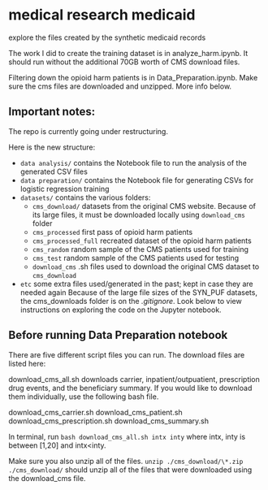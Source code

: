 # medical research medicaid
 explore the files created by the synthetic medicaid records

The work I did to create the training dataset is in analyze_harm.ipynb. It should run without the additional 70GB worth of CMS download files.

Filtering down the opioid harm patients is in Data_Preparation.ipynb. Make sure the cms files are downloaded and unzipped. More info below.



## Important notes:
The repo is currently going under restructuring. 

Here is the new structure:

- `data analysis/` contains the Notebook file to run the analysis of the generated CSV files
- `data preparation/` contains the Notebook file for generating CSVs for logistic regression training
- `datasets/` contains the various folders:
    - `cms_download/` datasets from the original CMS website. Because of its large files, it must be downloaded locally using `download_cms` folder
    - `cms_processed` first pass of opioid harm patients
    - `cms_processed_full` recreated dataset of the opioid harm patients
    - `cms_random` random sample of the CMS patients used for training
    - `cms_test` random sample of the CMS patients used for testing
    - `download_cms` .sh files used to download the original CMS dataset to `cms_download`
- `etc` some extra files used/generated in the past; kept in case they are needed again
Because of the large file sizes of the SYN_PUF datasets, the cms_downloads folder is on the *.gitignore*. Look below to view instructions on exploring the code on the Jupyter notebook.

## Before running Data Preparation notebook
There are five different script files you can run. The download files are listed here: 

download_cms_all.sh downloads carrier, inpatient/outpuatient, prescription drug events, and the beneficiary summary. If you would like to download them individually, use the following bash file. 

download_cms_carrier.sh
download_cms_patient.sh
download_cms_prescription.sh
download_cms_summary.sh

In terminal, run 
    ```bash download_cms_all.sh intx inty```
where intx, inty is between [1,20] and intx<inty.

Make sure you also unzip all of the files.
    ```unzip ./cms_download/\*.zip ./cms_download/```
should unzip all of the files that were downloaded using the download_cms file. 

